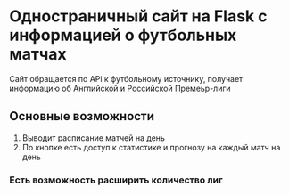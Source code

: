 # Одностраничный сайт на Flask с информацией о футбольных матчах
Сайт обращается по APi к футбольному источнику, получает информацию об Английской и Российской Премеьр-лиги
## Основные возможности
1. Выводит расписание матчей на день
2. По кнопке есть доступ к статистике и прогнозу на каждый матч на день

### Есть возможность расширить количество лиг
